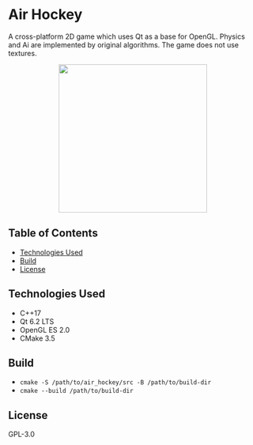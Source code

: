 # Air Hockey
A cross-platform 2D game which uses Qt as a base for OpenGL. Physics and Ai are implemented by original algorithms. The game does not use textures.

<p align="center">
  <img src = "https://drive.google.com/uc?export=view&id=1ez2Fj9gsWU3VIVt5lqGudka8TN5AoObP" width=300>
</p>

## Table of Contents
* [Technologies Used](#technologies-used)
* [Build](#build)
* [License](#license)

## Technologies Used
- C++17
- Qt 6.2 LTS
- OpenGL ES 2.0
- CMake 3.5

## Build
- `cmake -S /path/to/air_hockey/src -B /path/to/build-dir`
- `cmake --build /path/to/build-dir`

## License
GPL-3.0


